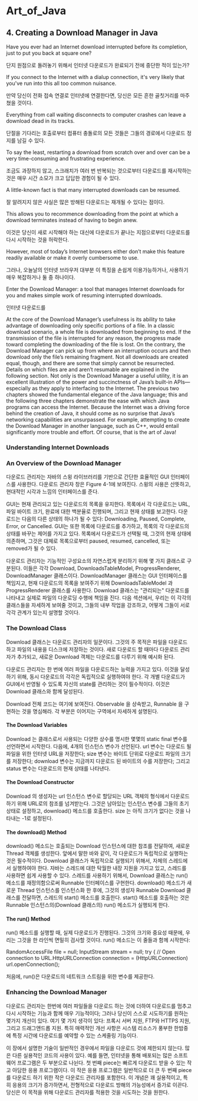 # **Art_of_Java**

## **4. Creating a Download Manager in Java**

Have you ever had an Internet download interrupted before its completion, just to put you back at square one?

단지 원점으로 돌려놓기 위해서 인터넷 다운로드가 완료되기 전에 중단한 적이 있는가?

If you connect to the Internet with a dialup connection, it's very likely that you've run into this all too common nuisance.

만약 당신이 전화 접속 연결로 인터넷에 연결한다면, 당신은 모든 흔한 골칫거리를 마주쳤을 것이다.

Everything from call waiting disconnects to computer crashes can leave a download dead in its tracks.

단절을 기다리는 호출로부터 컴퓨터 충돌로의 모든 것들은 그들의 경로에서 다운로드 정지를 남길 수 있다.

To say the least, restarting a download from scratch over and over can be a very time-consuming and frustrating experience.

조금도 과장하지 않고, 스크래치가 여러 번 반복되는 것으로부터 다운로드를 재시작하는 것은 매우 시간 소모가 크고 답답한 경험이 될 수 있다.

A little-known fact is that many interrupted downloads can be resumed.

잘 알려지지 않은 사실은 많은 방해된 다운로드는 재개될 수 있다는 점이다.

This allows you to recommence downloading from the point at which a download terminates instead of having to begin anew.

이것은 당신이 새로 시작해야 하는 대신에 다운로드가 끝나는 지점으로부터 다운로드를 다시 시작하는 것을 허락한다.

However, most of today’s Internet browsers either don’t make this feature
readily available or make it overly cumbersome to use.

그러나, 오늘날의 인터넷 브라우저 대부분 이 특징을 손쉽게 이용가능하거나, 사용하기 매우 복잡하거나 둘 중 하나이다.

Enter the Download Manager: a tool that manages Internet downloads for you and makes simple work of resuming interrupted downloads.

인터넷 다운로드를

At the core of the Download Manager’s usefulness is its ability to take advantage of
downloading only specific portions of a file. In a classic download scenario, a whole file
is downloaded from beginning to end. If the transmission of the file is interrupted for any
reason, the progress made toward completing the downloading of the file is lost. On the
contrary, the Download Manager can pick up from where an interruption occurs and then
download only the file’s remaining fragment. Not all downloads are created equal, though,
and there are some that simply cannot be resurrected. Details on which files are and aren’t
resumable are explained in the following section.
Not only is the Download Manager a useful utility, it is an excellent illustration of the power
and succinctness of Java’s built-in APIs—especially as they apply to interfacing to the Internet.
The previous two chapters showed the fundamental elegance of the Java language; this and
the following three chapters demonstrate the ease with which Java programs can access the
Internet. Because the Internet was a driving force behind the creation of Java, it should come
as no surprise that Java’s networking capabilities are unsurpassed. For example, attempting
to create the Download Manager in another language, such as C++, would entail significantly
more trouble and effort. Of course, that is the art of Java!

### Understanding Internet Downloads

### An Overview of the Download Manager

다운로드 관리자는 자바의 스윙 라이브러리를 기반으로 간단한 효율적인 GUI 인터페이스를 사용한다.
다운로드 관리자 창은 Figure 4-1에 보여진다.
스윙의 사용은 산뜻하고, 현대적인 시각과 느낌의 인터페이스를 준다.

GUI는 현재 관리되고 있는 다운로드의 목록을 유지한다.
목록에서 각 다운로드는 URL, 파일 바이트 크기, 완료에 대한 백분율로 진행되며, 그리고 현재 상태를 보고한다.
다운로드는 다음의 다른 상태의 하나가 될 수 있다:
Downloading, Paused, Complete, Error, or Cancelled.
GUI는 또한 목록에 다운로드를 추가하고, 목록의 각 다운로드의 상태를 바꾸는 제어를 가지고 있다.
목록에서 다운로드가 선택될 때, 그것의 현재 상태에 의존하며, 그것은 대체로 목록으로부터 paused, resumed, cancelled, 또는 removed가 될 수 있다.

다운로드 관리자는 기능적인 구성요소의 자연스럽게 분리하기 위해 몇 가지 클래스로 구분된다.
이들은 각각 Download, DownloadsTableModel, ProgressRenderer, DownloadManager 클래스이다.
DownloadManager 클래스는 GUI 인터페이스를 책임지고, 현재 다운로드의 목록을 보여주기 위해 DownloadsTableModel 과 ProgressRenderer 클래스를 사용한다.
Download 클래스는 "관리되는" 다운로드를 나타내고 실제로 파일의 다운로딩 수행에 책임을 진다.
다음 섹션에서, 우리는 이 각각의 클래스들을 자세하게 보여줄 것이고, 그들의 내부 작업을 강조하고, 어떻게 그들이 서로 각각 관계가 있는지 설명할 것이다.

### The Download Class

Download 클래스는 다운로드 관리자의 일꾼이다.
그것의 주 목적은 파일을 다운로드하고 파일의 내용을 디스크에 저장하는 것이다.
새로 다운로드 할 때마다 다운로드 관리자가 추가되고, 새로운 Download 객체는 다운로드를 다루기 위해 예시화 된다.

다운로드 관리자는 한 번에 여러 파일을 다운로드하는 능력을 가지고 있다.
이것을 달성하기 위해, 동시 다운로드의 각각은 독립적으로 실행하여야 한다.
각 개별 다운로드가 GUI에서 반영될 수 있도록 자신의 state를 관리하는 것이 필수적이다.
이것은 Download 클래스와 함께 달성된다.

Download 전체 코드는 여기에 보여진다.
Observable 을 상속받고, Runnable 을 구현하는 것을 명심해라.
각 부분은 이어지는 구역에서 자세하게 설명된다.

#### The Download Variables

Download 는 클래스로서 사용되는 다양한 상수를 명시한 몇몇의 static final 변수를 선언하면서 시작한다.
다음에, 4개의 인스턴스 변수가 선언된다.
url 변수는 다운로드 될 파일을 위한 인터넷 URL을 저장한다;
size 변수는 바이트 단위로 다운로드 파일의 크기를 저장한다;
download 변수는 지금까지 다운로드 된 바이트의 수를 저장한다;
그리고 status 변수는 다운로드의 현재 상태를 나타낸다.

#### The Download Constructor

Download 의 생성자는 url 인스턴스 변수로 할당되는 URL 객체의 형식에서 다운로드하기 위해 URL로의 참조를 넘겨받는다.
그것은 남아있는 인스턴스 변수를 그들의 초기 상태로 설정하고, download() 메소드를 호출한다.
size 는 아직 크기가 없다는 것을 나타내는 -1로 설정된다.

#### The download() Method

download() 메소드는 호출되는 Download 인스턴스에 대한 참조를 전달하여, 새로운 Thread 객체를 생성한다.
앞에서 말한 바와 같이, 각 다운로드가 독립적으로 실행하는 것은 필수적이다.
Download 클래스가 독립적으로 실행되기 위해서, 자체의 스레드에서 실행하여야 한다.
자바는 스레드에 대한 탁월한 내장 지원을 가지고 있고, 스레드를 사용하면 쉽게 사용할 수 있다.
스레드를 사용하기 위해서, Download 클래스는 run() 메소드를 재정의함으로써 Runnable 인터페이스를 구현한다.
download() 메소드가 새로운 Thread 인스턴스를 인스턴스화 한 후에, 그것의 생성자 Runnable Download 클래스를 전달하면, 스레드의 start() 메소드를 호출한다.
start() 메소드를 호출하는 것은 Runnable 인스턴스의(Download 클래스의) run() 메소드가 실행되게 한다. 

#### The run() Method

run() 메소드를 실행할 때, 실제 다운로드가 진행된다.
그것의 크기와 중요성 때문에, 우리는 그것을 한 라인씩 면밀히 검사할 것이다.
run() 메소드는 이 줄들과 함께 시작한다:

RandomAccessFile file = null;
InputStream stream = null;
try {
    // Open connection to URL.HttpURLConnection connection = (HttpURLConnection) url.openConnection();

처음에, run()은 다운로드의 네트워크 스트림을 위한 변수를 제공한다.


### Enhancing the Download Manager

다운로드 관리자는 한번에 여러 파일들을 다운로드 하는 것에 더하여 다운로드를 멈추고 다시 시작하는 기능과 함께 매우 기능적이다;
그러나 당신이 스스로 시도하기를 원하는 몇가지 개선이 있다.
여기 몇 가지 생각이 있다:
프록시 서버 지원, FTP와 HTTPS 지원, 그리고 드래그앤드롭 지원.
특히 매력적인 개선 사항은 시스템 리소스가 풍부한 한밤중에 특정 시간에 다운로드를 예약할 수 있는 스케줄링 기능이다.

이 장에서 설명한 기술이 일반적인 경우에서 파일을 다운로드 것에 제한되지 않는다.
많은 다른 실용적인 코드의 사용이 있다.
예를 들면, 인터넷을 통해 배포되는 많은 소프트웨어 프로그램은 두 부분으로 나뉜다.
첫 번째 piece는 빠르게 다운로드 받을 수 있는 작고 아담한 응용 프로그램이다.
이 작은 응용 프로그램은 일반적으로 더 큰 두 번째 piece를 다운로드 하기 위한 작은 다운로드 관리자를 포함한다.
이 개념은 꽤 실용적이고, 특히 응용의 크기가 증가하면서, 전형적으로 다운로드 방해의 가능성에서 증가로 이끈다.
당신은 이 목적을 위해 다운로드 관리자를 적용한 것을 시도하는 것을 원한다.
